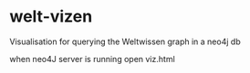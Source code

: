 welt-vizen
==========

Visualisation for querying the Weltwissen graph in a neo4j db

when neo4J server is running open viz.html
